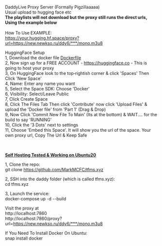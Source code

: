 DaddyLive Proxy Server (Formally Pigzillaaaaa)<br>
Usual upload to hugging face etc<br>
<b>The playlists will not download but the proxy still runs the direct urls, Using the example below</b><br><br>
How To Use EXAMPLE:<br>https://your.hugging.hf.space/proxy?url=https://new.newkso.ru/ddy6/***/mono.m3u8

HuggingFace Setup<br>
1, Download the docker file <a href="https://github.com/MarkMCFC/tfms.xyz/blob/main/Dockerfile">Dockerfile</a><br>
2, Now sign up for a FREE ACCOUNT - https://huggingface.co - This is going to host your proxy<br>
3, On HuggingFace look to the top‑rightish corner & click 'Spaces' Then Click 'New Space'<br>
4, Name: Enter any name you want<br>
5, Select the Space SDK: Choose 'Docker'<br>
6, Visibility: Select/Leave Public<br>
7, Click Create Space<br>
8, Click The Files Tab Then click 'Contribute' now click 'Upload Files' & upload the 'Docker file' from 'Part 1' (Drag & Drop)<br>
9, Now Click 'Commit New File To Main' (Its at the bottom) & WAIT.... for the build to say 'RUNNING'<br>
10, Click the '3 Dots' next to settings<br>
11, Choose 'Embed this Space'. It will show you the url of the space. Your own proxy url, Copy The Url & Keep Safe<br><br><br>

<b><u>Self Hosting Tested & Working on Ubuntu20</u></b><br>

1, Clone the repo:<br>
git clone https://github.com/MarkMCFC/tfms.xyz<br>

2, SSH into the daddy folder (which is called tfms.xyz):<br>
cd tfms.xyz<br>

3, Launch the service:<br>
docker-compose up -d --build<br>

Visit the proxy at<br>
http://localhost:7860<br>
http://localhost:7860/proxy?url=https://new.newkso.ru/ddy6/***/mono.m3u8<br>

If You Need To Install Docker On Ubuntu:<br>
snap install docker
